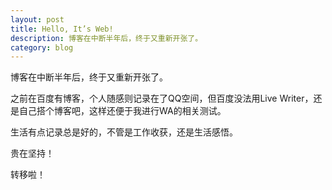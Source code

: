 ```yaml
---
layout: post
title: Hello, It’s Web!
description: 博客在中断半年后，终于又重新开张了。
category: blog
---
```

博客在中断半年后，终于又重新开张了。

之前在百度有博客，个人随感则记录在了QQ空间，但百度没法用Live Writer，还是自己搭个博客吧，这样还便于我进行WA的相关测试。

生活有点记录总是好的，不管是工作收获，还是生活感悟。

贵在坚持！

转移啦！

[It'web]:    http://itweb.me  "It’web"